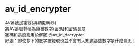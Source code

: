 # av_id_encrypter
AV番號加密器(持續更新😋)<br>
將AV番號轉換為隨機數字(密碼)和密碼長度<br>
密碼和長度能用於解密 @av_id_decrypter <br>
好處：即使抄下的數字被發現也並不會有人知道那些數字是什麼意思！<br>
